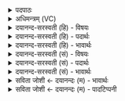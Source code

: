 <details><summary>पदपाठः</summary>

प्रा॒णाय॑। स्वाहा॑। अ॒पा॒नाय॑। स्वाहा॑। व्या॒नायेति॑ विऽआ॒नाय॑। स्वाहा॑। अम्बे॑। अम्बि॑के। अम्बा॑लिके। न। मा॒। न॒य॒ति॒। कः। च॒न। सस॑स्ति। अ॒श्व॒कः। सुभ॑द्रिका॒मिति॒ सुऽभ॑द्रिकाम्। का॒म्पी॒ल॒वा॒सिनी॒मिति॑ काम्पीलऽ वा॒सिनी॑म्। १८।
</details>

<details><summary>अधिमन्त्रम् (VC)</summary>

- प्राणादयो देवताः
- प्रजापतिर्ऋषिः
- विराड्जगती
- निषादः
</details>

<details><summary>दयानन्द-सरस्वती (हि) - विषयः</summary>

फिर मनुष्यों को क्या-क्या जानना चाहिये, इस विषय को अगले मन्त्र में कहा है।
</details>

<details><summary>दयानन्द-सरस्वती (हि) - पदार्थः</summary>

पदार्थान्वयभाषाः -  हे (अम्बे) माता (अम्बिके) दादी (अम्बालिके) वा परदादी (कश्चन) कोई (अश्वकः) घोड़े के समान शीघ्रगामी जन जिस (काम्पीलवासिनीम्) सुखग्राही मनुष्य को बसानेवाली (सुभद्रिकाम्) उत्तम कल्याण करनेहारी लक्ष्मी को ग्रहण कर (ससस्ति) सोता है, वह (मा) मुझे (न) नहीं (नयति) अपने वश में लाता, इससे मैं (प्राणाय) प्राण के पोषण के लिये (स्वाहा) सत्य वाणी (अपानाय) दुःख के हटाने के लिए (स्वाहा) सुशिक्षित वाणी और (व्यानाय) सब शरीर में व्याप्त होनेवाले अपने आत्मा के लिये (स्वाहा) सत्य वाणी को युक्त करता हूँ ॥१८ ॥
</details>

<details><summary>दयानन्द-सरस्वती (हि) - भावार्थः</summary>

भावार्थभाषाः -  हे मनुष्यो ! जैसे माता, दादी, परदादी अपने-अपने सन्तानों को अच्छी सिखावट पहुँचाती हैं, वैसे तुम लोगों को भी अपने सन्तान शिक्षित करने चाहियें। धन का स्वभाव है कि जहाँ यह इकट्ठा होता है, उन जनों को निद्रालु, आलसी और कर्महीन कर देता है, इससे धन पाकर भी मनुष्य को पुरुषार्थ ही करना चाहिये ॥१८ ॥
</details>

<details><summary>दयानन्द-सरस्वती (सं) - विषयः</summary>

पुनर्मनुष्यैः किं किं विज्ञेयमित्याह ॥
</details>

<details><summary>दयानन्द-सरस्वती (सं) - पदार्थः</summary>

पदार्थान्वयभाषाः -  हे अम्बेऽम्बिकेऽम्बालिके ! कश्चनाश्वको यां काम्पीलवासिनीं सुभद्रिकामादाय ससन्ति, न मा नयति, अतोऽहं प्राणाय स्वाहाऽपानाय स्वाहा व्यानाय स्वाहा च करोमि ॥१८ ॥
</details>

<details><summary>दयानन्द-सरस्वती (सं) - भावार्थः</summary>

भावार्थभाषाः -  हे मनुष्याः ! यथा माता पितामही प्रपितामह्यऽपत्यानि सुशिक्षां नयति, तथा युष्माभिरपि स्वसन्तानाः शिक्षणीयाः। धनस्य स्वभावोऽस्ति यत्रेदं संचीयते तान्निद्रालूनलसान् कर्महीनान् करोति। अतो धनं प्राप्यापि पुरुषार्थ एव कर्त्तव्यः ॥१८ ॥
</details>

<details><summary>सविता जोशी ← दयानन्दः (म) - भावार्थः</summary>

भावार्थभाषाः -  हे माणसांनो ! आई, आजी व पणजी अशा आपापल्या संतानांना चांगली शिकवण देतात, तसे तुम्हीही आपापल्या संतानांना शिक्षित करा.
</details>

<details><summary>सविता जोशी ← दयानन्दः (म) - पादटिप्पनी</summary>

टिप्पणी:   धनाचे हे वैशिष्ट्य आहे की जेथे हे अधिक होते. तेथील लोकांना झोपाळू, आळशी, निष्क्रिय बनविते त्यामुळे धन प्राप्त झाले तरीही माणसांनी पुरुषार्थ केला पाहिजे.
</details>